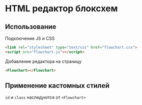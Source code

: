 # HTML редактор блоксхем

## Использование
Подключение JS и CSS

```html
<link rel="stylesheet" type="text/css" href="flowchart.css">
<script src="flowchart.js"></script>
```

Добавление редактора на страницу

```html
<Flowchart></Flowchart>
```

## Применение кастомных стилей
`id` и `class` наследуются от `<Flowchart>`
